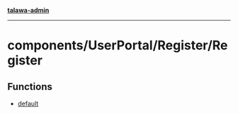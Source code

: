 [**talawa-admin**](../../../../README.md)

***

# components/UserPortal/Register/Register

## Functions

- [default](functions/default.md)
